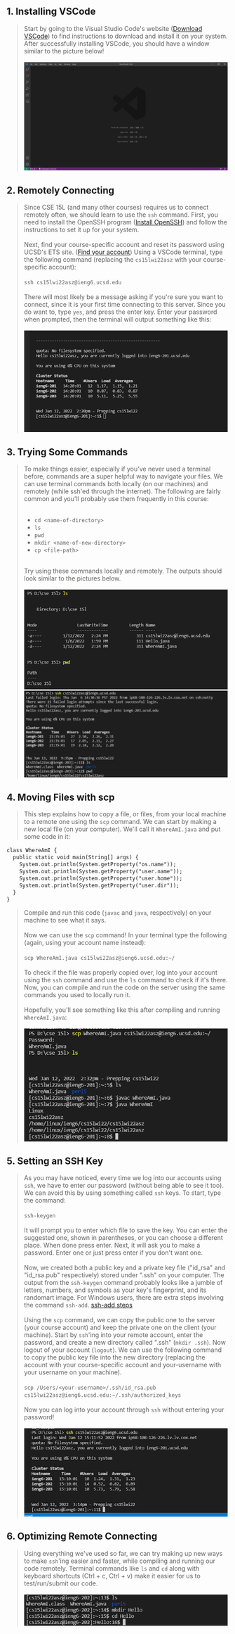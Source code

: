 ## 1. Installing VSCode
> Start by going to the Visual Studio Code's website ([Download VSCode](https://code.visualstudio.com/Download)) to find instructions to download and install it on your system. After successfully installing VSCode, you should have a window similar to the picture below!
<br><br>
![Image](photos/vscode2.png "VSCode example")



## 2. Remotely Connecting
> Since CSE 15L (and many other courses) requires us to connect remotely often, we should learn to use the `ssh` command. First, you need to install the OpenSSH program ([Install OpenSSH](https://docs.microsoft.com/en-us/windows-server/administration/openssh/openssh_install_firstuse)) and follow the instructions to set it up for your system. 
<br><br>
Next, find your course-specific account and reset its password using UCSD's ETS site. ([Find your account](https://sdacs.ucsd.edu/~icc/index.php)) Using a VSCode terminal, type the following command (replacing the `cs15lwi22asz` with your course-specific account):
<br><br>
`ssh cs15lwi22asz@ieng6.ucsd.edu`
<br><br>
There will most likely be a message asking if you're sure you want to connect, since it is your first time connecting to this server. Since you do want to, type `yes`, and press the enter key. Enter your password when prompted, then the terminal will output something like this:
<br><br>
![Image](photos/ssh.png "ssh example")



## 3. Trying Some Commands
> To make things easier, especially if you've never used a terminal before, commands are a super helpful way to navigate your files. We can use terminal commands both locally (on our machines) and remotely (while ssh'ed through the internet). The following are fairly common and you'll probably use them frequently in this course:
<br><br>
>
>- `cd <name-of-directory>`
>- `ls`
>- `pwd`
>- `mkdir <name-of-new-directory>`
>- `cp <file-path>`
<br><br>
>
> Try using these commands locally and remotely. The outputs should look similar to the pictures below.
<br><br>
![Image](photos/commands1.png "Local commands example")
![Image](photos/commands2.png "Remote commands example")



## 4. Moving Files with scp
> This step explains how to copy a file, or files, from your local machine to a remote one using the `scp` command. We can start by making a new local file (on your computer). We'll call it `WhereAmI.java` and put some code in it:
>
```
class WhereAmI {
  public static void main(String[] args) {
    System.out.println(System.getProperty("os.name"));
    System.out.println(System.getProperty("user.name"));
    System.out.println(System.getProperty("user.home"));
    System.out.println(System.getProperty("user.dir"));
  }
}
```
>
> Compile and run this code (`javac` and `java`, respectively) on your machine to see what it says. 
<br><br>
> Now we can use the `scp` command! In your terminal type the following (again, using your account name instead):
<br><br>
`scp WhereAmI.java cs15lwi22asz@ieng6.ucsd.edu:~/`
<br><br>
> To check if the file was properly copied over, log into your account using the `ssh` command and use the `ls` command to check if it's there. Now, you can compile and run the code on the server using the same commands you used to locally run it. 
<br><br>
> Hopefully, you'll see something like this after compiling and running `WhereAmI.java`:
<br><br>
![Image](photos/scp.png "scp example")

## 5. Setting an SSH Key
> As you may have noticed, every time we log into our accounts using `ssh`, we have to enter our password (without being able to see it too). We can avoid this by using something called `ssh` keys. To start, type the command: 
<br><br>
`ssh-keygen`
<br><br>
> It will prompt you to enter which file to save the key. You can enter the suggested one, shown in parentheses, or you can choose a different place. When done press enter. Next, it will ask you to make a password. Enter one or just press enter if you don't want one. 
<br><br>
> Now, we created both a public key and a private key file ("id_rsa" and "id_rsa.pub" respectively) stored under ".ssh" on your computer. The output from the `ssh-keygen` command probably looks like a jumble of letters, numbers, and symbols as your key's fingerprint, and its randomart image.
> For Windows users, there are extra steps involving the command `ssh-add`. [ssh-add steps](https://docs.microsoft.com/en-us/windows-server/administration/openssh/openssh_keymanagement#user-key-generation)
<br><br>
> Using the `scp` command, we can copy the public one to the server (your course account) and keep the private one on the client (your machine). Start by `ssh`'ing into your remote account, enter the password, and create a new directory called ".ssh" (`mkdir .ssh`). Now logout of your account (`logout`). We can use the following command to copy the public key file into the new directory (replacing the account with your course-specific account and your-username with your username on your machine).
<br><br>
`scp /Users/<your-username>/.ssh/id_rsa.pub cs15lwi22asz@ieng6.ucsd.edu:~/.ssh/authorized_keys`
<br><br>
> Now you can log into your account through `ssh` without entering your password!
<br><br>
![Image](photos/ssh_key.png "Password not required anymore!")

## 6. Optimizing Remote Connecting
> Using everything we've used so far, we can try making up new ways to make `ssh`'ing easier and faster, while compiling and running our code remotely. Terminal commands like `ls` and `cd` along with keyboard shortcuts (Ctrl + c, Ctrl + v) make it easier for us to test/run/submit our code. 
<br><br>
![Image](photos/optimizing.png "Helpful commands!")